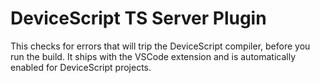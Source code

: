 # DeviceScript TS Server Plugin

This checks for errors that will trip the DeviceScript compiler, before you run the build.
It ships with the VSCode extension and is automatically enabled for DeviceScript projects.
